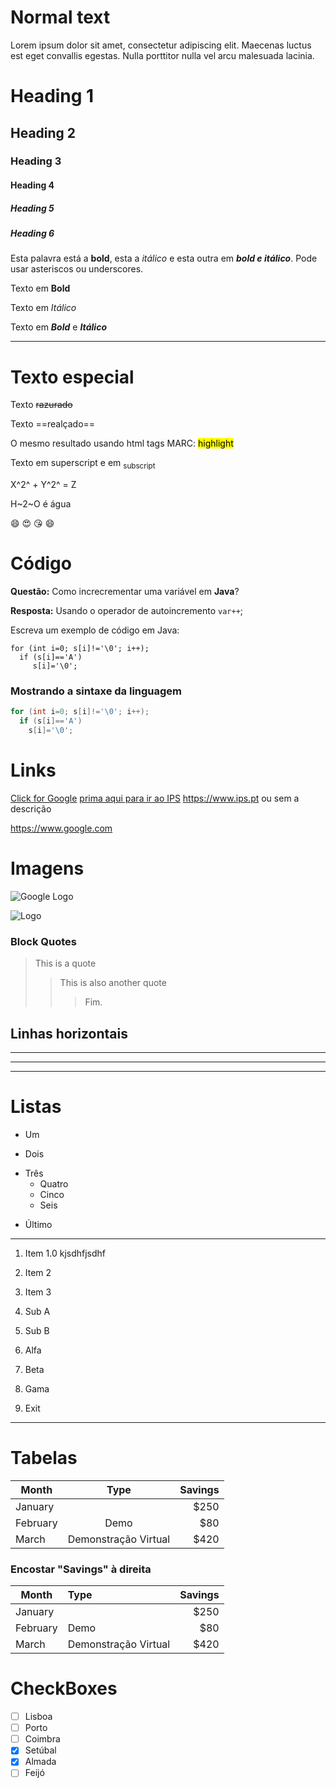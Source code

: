 
# Normal text

Lorem ipsum dolor sit amet, consectetur adipiscing elit. Maecenas luctus  est eget convallis egestas. Nulla porttitor nulla vel arcu malesuada lacinia.

# Heading 1
## Heading 2
### Heading 3
#### Heading 4
##### Heading 5
##### Heading 6

Esta palavra está a **bold**, esta a _itálico_ e esta outra em ***bold e itálico***. Pode usar asteriscos ou underscores.

Texto em **Bold**

Texto em *Itálico*

Texto em ***Bold*** e ___Itálico___

***

# Texto especial

Texto ~~razurado~~

Texto ==realçado==

O mesmo resultado usando html tags MARC: <mark>highlight</mark> 

Texto em <super>superscript</super> e em <sub>subscript</sub>

X^2^ + Y^2^ = Z

H~2~O é água

:smile: :heart_eyes: :kissing_heart:
😄

# Código

**Questão:** Como increcrementar uma variável em **Java**?

**Resposta:** Usando o operador de autoincremento `var++`;

Escreva um exemplo de código em Java:

```
for (int i=0; s[i]!='\0'; i++);
  if (s[i]=='A')
     s[i]='\0';
```

### Mostrando a sintaxe da linguagem
```java
for (int i=0; s[i]!='\0'; i++);
  if (s[i]=='A')
    s[i]='\0';
```

# Links

[Click for Google](https://www.google.com)
[prima aqui para ir ao IPS](https://www.ips.pt)
<https://www.ips.pt>
ou sem a descrição

<https://www.google.com>

# Imagens

![Google Logo](https://api.freelogodesign.org/assets/blog/img/201811071357423762013.png)

![Logo](https://api.freelogodesign.org/assets/blog/img/201811071357423762013.png)

### Block Quotes

> This is a quote
>> This is also another quote
>>> Fim.

## Linhas horizontais

***

---

___

# Listas

* Um
+ Dois
- Três
    * Quatro
	+ Cinco
	+ Seis

+ Último

---

1. Item 1.0 kjsdhfjsdhf

2. Item 2

3. Item 3

1. Sub A

2. Sub B

1. Alfa

2. Beta

3. Gama

4. Exit

---

# Tabelas

| Month      | Type | Savings |
|  --- |  :---: | -----:   |
| January |    |$250       |
| February | Demo| $80 |
| March | Demonstração Virtual | $420 |

### Encostar "Savings" à direita

| Month | Type | Savings |
|  --------  |  :--- | -----:  |
| January | |$250 |
| February | Demo| $80 |
| March | Demonstração Virtual | $420 |

# CheckBoxes

- [ ] Lisboa
- [ ] Porto
- [ ] Coimbra
- [x] Setúbal
- [x] Almada
- [ ] Feijó
